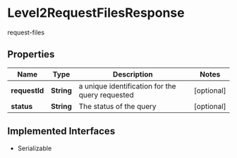 

# Level2RequestFilesResponse

request-files

## Properties

Name | Type | Description | Notes
------------ | ------------- | ------------- | -------------
**requestId** | **String** | a unique identification for the query requested |  [optional]
**status** | **String** | The status of the query |  [optional]


## Implemented Interfaces

* Serializable


